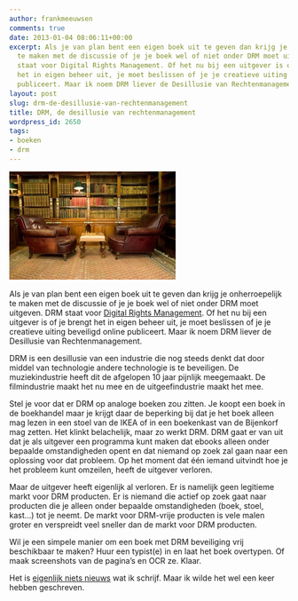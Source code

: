 ```yaml
---
author: frankmeeuwsen
comments: true
date: 2013-01-04 08:06:11+00:00
excerpt: Als je van plan bent een eigen boek uit te geven dan krijg je onherroepelijk
  te maken met de discussie of je je boek wel of niet onder DRM moet uitgeven. DRM
  staat voor Digital Rights Management. Of het nu bij een uitgever is of je brengt
  het in eigen beheer uit, je moet beslissen of je je creatieve uiting beveiligd online
  publiceert. Maar ik noem DRM liever de Desillusie van Rechtenmanagement.
layout: post
slug: drm-de-desillusie-van-rechtenmanagement
title: DRM, de desillusie van rechtenmanagement
wordpress_id: 2650
tags:
- boeken
- drm
---
```


![scaled.shutterstock_11000653](../images/uploadimages/scaled.shutterstock_11000653-300x195.jpg)

Als je van plan bent een eigen boek uit te geven dan krijg je onherroepelijk te maken met de discussie of je je boek wel of niet onder DRM moet uitgeven. DRM staat voor [Digital Rights Management](http://en.wikipedia.org/wiki/Digital_rights_management). Of het nu bij een uitgever is of je brengt het in eigen beheer uit, je moet beslissen of je je creatieve uiting beveiligd online publiceert. Maar ik noem DRM liever de Desillusie van Rechtenmanagement.

DRM is een desillusie van een industrie die nog steeds denkt dat door middel van technologie andere technologie is te beveiligen. De muziekindustrie heeft dit de afgelopen 10 jaar pijnlijk meegemaakt. De filmindustrie maakt het nu mee en de uitgeefindustrie maakt het mee.

Stel je voor dat er DRM op analoge boeken zou zitten. Je koopt een boek in de boekhandel maar je krijgt daar de beperking bij dat je het boek alleen mag lezen in een stoel van de IKEA of in een boekenkast van de Bijenkorf mag zetten. Het klinkt belachelijk, maar zo werkt DRM. DRM gaat er van uit dat je als uitgever een programma kunt maken dat ebooks alleen onder bepaalde omstandigheden opent en dat niemand op zoek zal gaan naar een oplossing voor dat probleem. Op het moment dat één iemand uitvindt hoe je het probleem kunt omzeilen, heeft de uitgever verloren.

Maar de uitgever heeft eigenlijk al verloren. Er is namelijk geen legitieme markt voor DRM producten. Er is niemand die actief op zoek gaat naar producten die je alleen onder bepaalde omstandigheden (boek, stoel, kast…) tot je neemt. De markt voor DRM-vrije producten is vele malen groter en verspreidt veel sneller dan de markt voor DRM producten.

Wil je een simpele manier om een boek met DRM beveiliging vrij beschikbaar te maken? Huur een typist(e) in en laat het boek overtypen. Of maak screenshots van de pagina’s en OCR ze. Klaar.

Het is [eigenlijk niets nieuws](http://boekeman.blogspot.nl/2011/02/het-failliet-van-drm.html) wat ik schrijf. Maar ik wilde het wel een keer hebben geschreven.
